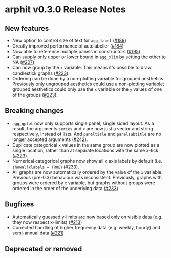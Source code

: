 # arphit v0.3.0 Release Notes

## New features
 
 * New option to control size of text for `agg_label` ([#189](https://github.com/angusmoore/arphit/pull/189))
 * Greatly improved performance of autolabeller ([#184](https://github.com/angusmoore/arphit/pull/184))
 * Now able to reference multiple panels in constructors ([#195](https://github.com/angusmoore/arphit/pull/195))
 * Can supply only upper or lower bound in `agg_xlim` by setting the other to NA ([#207](https://github.com/angusmoore/arphit/pull/207))
 * Can now group by the `x` variable. This means it's possible to draw candlestick
 graphs ([#223](https://github.com/angusmoore/arphit/pull/223)).
 * Ordering can be done by a non-plotting variable for grouped aesthetics. Previously
 only ungrouped aesthetics could use a non-plotting variable; grouped aesthetics
 could only use the `x` variable or the `y` values of one of the groups
 ([#223](https://github.com/angusmoore/arphit/pull/223)).

## Breaking changes

 * `agg_qplot` now only supports single panel, single sided layout. As a result, 
 the arguments `series` and `x` are now just a vector and string respectively,
 instead of lists. And `paneltitle` and `panelsubtitle` are no longer accepted
 arguments ([#242](https://github.com/angusmoore/arphit/pull/242)).
 * Duplicate categorical `x` values in the same group are now plotted as a single
 location, rather than at separate locations with the same x-tick ([#223](https://github.com/angusmoore/arphit/pull/223)).
 * Numerical categorical graphs now show all x axis labels by default (i.e. `showallxlabels = TRUE`)
 ([#233](https://github.com/angusmoore/arphit/pull/223)).
 * All graphs are now automatically ordered by the value of the `x` variable. 
 Previous (pre-0.3) behaviour was inconsistent. Previously, graphs with groups
 were ordered by `x` variable,  but graphs without groups were ordered in the
 order of the underlying data ([#233](https://github.com/angusmoore/arphit/pull/223)).
 
## Bugfixes

 * Automatically guessed y-limits are now based only on visible data (e.g. they now respect x-limits) ([#213](https://github.com/angusmoore/arphit/pull/213))
 * Corrected handling of higher frequency data (e.g. weekly, hourly) and semi-annual data ([#221](https://github.com/angusmoore/arphit/pull/221))

## Deprecated or removed

